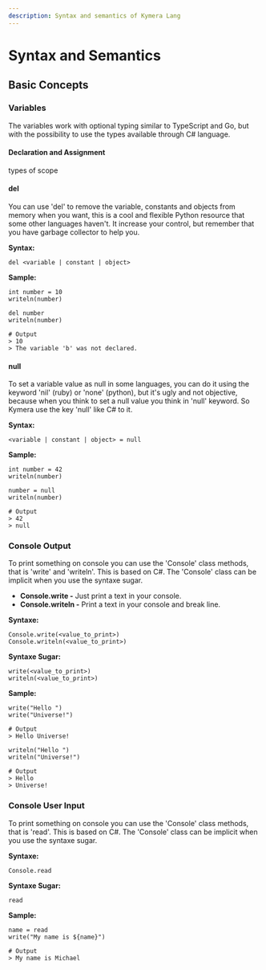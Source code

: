 ```yaml
---
description: Syntax and semantics of Kymera Lang
---
```


# Syntax and Semantics

## Basic Concepts

### Variables

The variables work with optional typing similar to TypeScript and Go, but with the possibility to use the types available through C\# language.

#### Declaration and Assignment

 types of scope

#### del

You can use 'del' to remove the variable, constants and objects from memory when you want, this is a cool and flexible Python resource that some other languages haven't. It increase your control, but remember that you have garbage collector to help you.

 **Syntax:**

```text
del <variable | constant | object>
```

 **Sample:**

```text
int number = 10
writeln(number)

del number
writeln(number)

# Output
> 10
> The variable 'b' was not declared.
```

#### null

 To set a variable value as null in some languages, you can do it using the keyword 'nil' \(ruby\) or 'none' \(python\), but it's ugly and not objective, because when you think to set a null value you think in 'null' keyword. So Kymera use the key 'null' like C\# to it.

 **Syntax:**

```text
<variable | constant | object> = null
```

 **Sample:**

```text
int number = 42
writeln(number)

number = null
writeln(number)

# Output
> 42
> null
```

### Console Output

To print something on console you can use the 'Console' class methods, that is 'write' and 'writeln'. This is based on C\#. The 'Console' class can be implicit when you use the syntaxe sugar.

* **Console.write -** Just print a text in your console.
* **Console.writeln -** Print a text in your console and break line.

 **Syntaxe:**

```text
Console.write(<value_to_print>)
Console.writeln(<value_to_print>)
```

 **Syntaxe Sugar:**

```text
write(<value_to_print>)
writeln(<value_to_print>)
```

 **Sample:**

```text
write("Hello ")
write("Universe!")

# Output
> Hello Universe!
```

```text
writeln("Hello ")
writeln("Universe!")

# Output
> Hello 
> Universe!
```

### Console User Input

To print something on console you can use the 'Console' class methods, that is 'read'. This is based on C\#. The 'Console' class can be implicit when you use the syntaxe sugar.

**Syntaxe:**

```text
Console.read
```

**Syntaxe Sugar:**

```text
read
```

 **Sample:**

```text
name = read
write("My name is ${name}")

# Output
> My name is Michael
```

